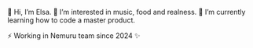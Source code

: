 👋 Hi, I’m Elsa.
👀 I’m interested in music, food and realness.
🌱 I’m currently learning how to code a master product.

⚡ Working in Nemuru team since 2024 ✨
